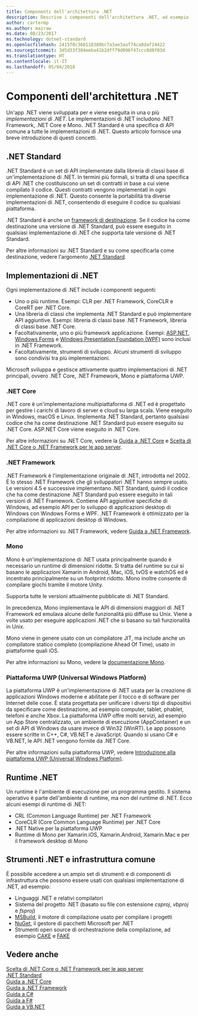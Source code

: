 ```yaml
---
title: Componenti dell'architettura .NET
description: Descrive i componenti dell'architettura .NET, ad esempio .NET Standard, le implementazioni di .NET, i runtime .NET e gli strumenti.
author: cartermp
ms.author: mairaw
ms.date: 08/23/2017
ms.technology: dotnet-standard
ms.openlocfilehash: 2415f0c360118389bc7a3ae3aaf74ca8daf24422
ms.sourcegitcommit: 3d5d33f384eeba41b2dff79d096f47ccc8d8f03d
ms.translationtype: HT
ms.contentlocale: it-IT
ms.lasthandoff: 05/04/2018
---
```

# <a name="net-architectural-components"></a>Componenti dell'architettura .NET

Un'app .NET viene sviluppata per e viene eseguita in una o più *implementazioni di .NET*.  Le implementazioni di .NET includono .NET Framework, .NET Core e Mono. .NET Standard è una specifica di API comune a tutte le implementazioni di .NET. Questo articolo fornisce una breve introduzione di questi concetti.

## <a name="net-standard"></a>.NET Standard

.NET Standard è un set di API implementate dalla libreria di classi base di un'implementazione di .NET. In termini più formali, si tratta di una specifica di API .NET che costituiscono un set di contratti in base a cui viene compilato il codice. Questi contratti vengono implementati in ogni implementazione di .NET. Questo consente la portabilità tra diverse implementazioni di .NET, consentendo di eseguire il codice su qualsiasi piattaforma.

.NET Standard è anche un [framework di destinazione](glossary.md#target-framework). Se il codice ha come destinazione una versione di .NET Standard, può essere eseguito in qualsiasi implementazione di .NET che supporta tale versione di .NET Standard.

Per altre informazioni su .NET Standard e su come specificarla come destinazione, vedere l'argomento [.NET Standard](net-standard.md).

## <a name="net-implementations"></a>Implementazioni di .NET

Ogni implementazione di .NET include i componenti seguenti:

- Uno o più runtime. Esempi: CLR per .NET Framework, CoreCLR e CoreRT per .NET Core.
- Una libreria di classi che implementa .NET Standard e può implementare API aggiuntive. Esempi: libreria di classi base .NET Framework, libreria di classi base .NET Core.
- Facoltativamente, uno o più framework applicazione. Esempi: [ASP.NET](https://www.asp.net/), [Windows Forms](../framework/winforms/windows-forms-overview.md) e [Windows Presentation Foundation (WPF)](../framework/wpf/index.md) sono inclusi in .NET Framework.
- Facoltativamente, strumenti di sviluppo. Alcuni strumenti di sviluppo sono condivisi tra più implementazioni.

Microsoft sviluppa e gestisce attivamente quattro implementazioni di .NET principali, ovvero .NET Core, .NET Framework, Mono e piattaforma UWP.

### <a name="net-core"></a>.NET Core

.NET core è un'implementazione multipiattaforma di .NET ed è progettato per gestire i carichi di lavoro di server e cloud su larga scala. Viene eseguito in Windows, macOS e Linux. Implementa .NET Standard, pertanto qualsiasi codice che ha come destinazione .NET Standard può essere eseguito su .NET Core. ASP.NET Core viene eseguito in .NET Core. 

Per altre informazioni su .NET Core, vedere la [Guida a .NET Core](../core/index.md) e [Scelta di .NET Core o .NET Framework per le app server](choosing-core-framework-server.md).

### <a name="net-framework"></a>.NET Framework

.NET Framework è l'implementazione originale di .NET, introdotta nel 2002. È lo stesso .NET Framework che gli sviluppatori .NET hanno sempre usato. Le versioni 4.5 e successive implementano .NET Standard, quindi il codice che ha come destinazione .NET Standard può essere eseguito in tali versioni di .NET Framework. Contiene API aggiuntive specifiche di Windows, ad esempio API per lo sviluppo di applicazioni desktop di Windows con Windows Forms e WPF. .NET Framework è ottimizzato per la compilazione di applicazioni desktop di Windows.

Per altre informazioni su .NET Framework, vedere [Guida a .NET Framework](../framework/index.md).

### <a name="mono"></a>Mono

Mono è un'implementazione di .NET usata principalmente quando è necessario un runtime di dimensioni ridotte. Si tratta del runtime su cui si basano le applicazioni Xamarin in Android, Mac, iOS, tvOS e watchOS ed è incentrato principalmente su un footprint ridotto. Mono inoltre consente di compilare giochi tramite il motore Unity.

Supporta tutte le versioni attualmente pubblicate di .NET Standard.

In precedenza, Mono implementava le API di dimensioni maggiori di .NET Framework ed emulava alcune delle funzionalità più diffuse su Unix. Viene a volte usato per eseguire applicazioni .NET che si basano su tali funzionalità in Unix.

Mono viene in genere usato con un compilatore JIT, ma include anche un compilatore statico completo (compilazione Ahead Of Time), usato in piattaforme quali iOS.

Per altre informazioni su Mono, vedere la [documentazione Mono](https://www.mono-project.com/docs/).

### <a name="universal-windows-platform-uwp"></a>Piattaforma UWP (Universal Windows Platform)

La piattaforma UWP è un'implementazione di .NET usata per la creazione di applicazioni Windows moderne e abilitate per il tocco e di software per Internet delle cose. È stata progettata per unificare i diversi tipi di dispositivi da specificare come destinazione, ad esempio computer, tablet, phablet, telefoni e anche Xbox. La piattaforma UWP offre molti servizi, ad esempio un App Store centralizzato, un ambiente di esecuzione (AppContainer) e un set di API di Windows da usare invece di Win32 (WinRT). Le app possono essere scritte in C++, C#, VB.NET e JavaScript. Quando si usano C# e VB.NET, le API .NET vengono fornite da .NET Core.

Per altre informazioni sulla piattaforma UWP, vedere [Introduzione alla piattaforma UWP (Universal Windows Platform)](https://docs.microsoft.com/windows/uwp/get-started/universal-application-platform-guide).

## <a name="net-runtimes"></a>Runtime .NET

Un runtime è l'ambiente di esecuzione per un programma gestito. Il sistema operativo è parte dell'ambiente di runtime, ma non del runtime di .NET. Ecco alcuni esempi di runtime di .NET:
 
 - CRL (Common Language Runtime) per .NET Framework
 - CoreCLR (Core Common Language Runtime) per .NET Core
 - .NET Native per la piattaforma UWP 
 - Runtime di Mono per Xamarin.iOS, Xamarin.Android, Xamarin.Mac e per il framework desktop di Mono

## <a name="net-tooling-and-common-infrastructure"></a>Strumenti .NET e infrastruttura comune

È possibile accedere a un ampio set di strumenti e di componenti di infrastruttura che possono essere usati con qualsiasi implementazione di .NET, ad esempio:

- Linguaggi .NET e relativi compilatori
- Sistema del progetto .NET (basato su file con estensione *csproj*, *vbproj* e *fsproj*)
- [MSBuild](/visualstudio/msbuild/msbuild), il motore di compilazione usato per compilare i progetti
- [NuGet](/nuget/), il gestore di pacchetti Microsoft per .NET
- Strumenti open source di orchestrazione della compilazione, ad esempio [CAKE](https://cakebuild.net/) e [FAKE](https://fake.build/)

## <a name="see-also"></a>Vedere anche
[Scelta di .NET Core o .NET Framework per le app server](choosing-core-framework-server.md)   
[.NET Standard](net-standard.md)  
[Guida a .NET Core](../core/index.md)  
[Guida a .NET Framework](../framework/index.md)  
[Guida a C#](../csharp/index.md)  
[Guida a F#](../fsharp/index.md)  
[Guida a VB.NET](../visual-basic/index.md)  

